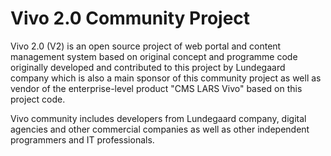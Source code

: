 Vivo 2.0 Community Project
==========================
Vivo 2.0 (V2) is an open source project of web portal and content management system based on original concept and programme code originally developed and contributed to this project by Lundegaard company which is also a main sponsor of this community project as well as vendor of the enterprise-level product "CMS LARS Vivo" based on this project code.

Vivo community includes developers from Lundegaard company, digital agencies and other commercial companies as well as other independent programmers and IT professionals.